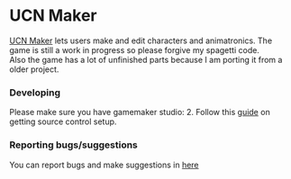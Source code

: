 # UCN Maker
[UCN Maker](https://gamejolt.com/games/ultimate-custom-night-maker/441111) lets users make and edit characters and animatronics.
The game is still a work in progress so please forgive my spagetti code.  
Also the game has a lot of unfinished parts because I am porting it from a older project.

### Developing
Please make sure you have gamemaker studio: 2.
Follow this [guide](https://developer.amazon.com/blogs/appstore/post/d7cfe367-188e-4c89-98b2-1cdeef0c34ab/git-started-with-source-control-and-gamemaker-studio-2-part-1) on getting source control setup.

### Reporting bugs/suggestions
You can report bugs and make suggestions in [here](https://github.com/TheAtomictaco/UCN-Maker/issues)
